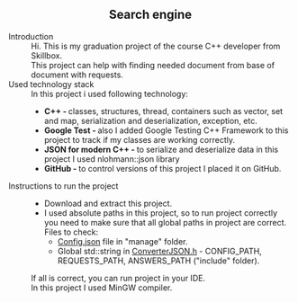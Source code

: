 <h2 align="center"> Search engine </h2>
<body>
<dl>
<dt>Introduction</dt>
<dd>
Hi. This is my graduation project of the course C++ developer from Skillbox. <br>
This project can help with finding needed document from base of document with requests. <br>
</dd>
<dt>Used technology stack</dt>
<dd>
In this project i used following technology: <br>
<ul>
<li><b>C++ - </b> classes, structures, thread, containers such as vector, set and map, 
serialization and deserialization, exception, etc.</li>
<li><b>Google Test - </b> also I added Google Testing C++ Framework to this project 
to track if my classes are working correctly. </li>
<li><b>JSON for modern C++ - </b> to serialize and deserialize data in this project 
I used nlohmann::json library</li>
<li><b>GitHub - </b> to control versions of this project I placed it on GitHub.</li>
</ul>
</dd>
<dt>Instructions to run the project</dt>
<dd>
<ul>
<li>Download and extract this project. </li>
<li>I used absolute paths in this project, so to run project correctly you need to make sure 
that all global paths in project are correct.
<br> Files to check: 
<ul>
<li><a href="manage/config.json">Config.json</a> file in "manage" folder.</li>
<li>Global std::string in <a href="include/ConverterJSON.h">ConverterJSON.h</a> - 
CONFIG_PATH, REQUESTS_PATH, ANSWERS_PATH ("include" folder).</li>
</ul>
</li>
</ul>

If all is correct, you can run project in your IDE. <br>
In this project I used MinGW compiler.
</dd>

</dl>
</body>
